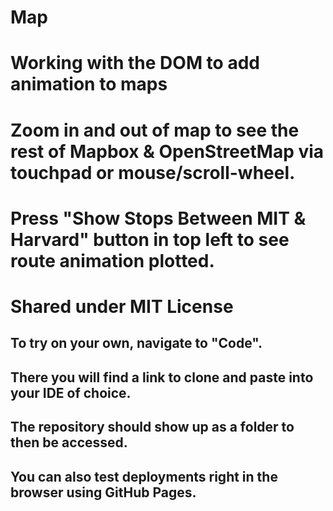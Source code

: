 # Map
# Working with the DOM to add animation to maps
# Zoom in and out of map to see the rest of Mapbox & OpenStreetMap via touchpad or mouse/scroll-wheel. 
# Press "Show Stops Between MIT & Harvard" button in top left to see route animation plotted.
# Shared under MIT License
## To try on your own, navigate to "Code". 
## There you will find a link to clone and paste into your IDE of choice. 
## The repository should show up as a folder to then be accessed.
## You can also test deployments right in the browser using GitHub Pages. 

